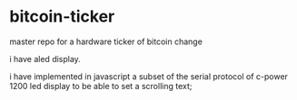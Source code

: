 bitcoin-ticker
==============

master repo for a hardware ticker of bitcoin change


i have aled display.

i have implemented in javascript a subset of the serial protocol of c-power 1200 led display 
to be able to set a scrolling text; 
